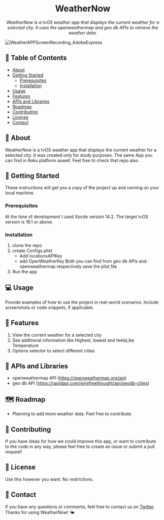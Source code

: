 <h1 align="center">WeatherNow</h1>

<p align="center">
  <i>WeatherNow is a tvOS weather app that displays the current weather for a selected city. It uses the openweathermap and geo db APIs to retrieve the weather data.</i>
</p>


![WeatherAPPScreenRecording_AdobeExpress](https://user-images.githubusercontent.com/52960334/220396444-eb81a338-3883-44f6-853e-ea80b1664407.gif)


## 📝 Table of Contents

- [About](#about)
- [Getting Started](#getting-started)
  - [Prerequisites](#prerequisites)
  - [Installation](#installation)
- [Usage](#usage)
- [Features](#features)
- [APIs and Libraries](#apis-and-libraries)
- [Roadmap](#roadmap)
- [Contributing](#contributing)
- [License](#license)
- [Contact](#contact)

## 🧐 About

WeatherNow is a tvOS weather app that displays the current weather for a selected city. It was created only for study purposes. The same App you can find in Roku platform aswell. Feel free to check that repo also.

## 🏁 Getting Started

These instructions will get you a copy of the project up and running on your local machine.

### Prerequisites

At the time of development I used Xocde version 14.2. The target tvOS version is 16.1 or above.

### Installation

1. clone the repo
2. create Configs.plist
    - Add locationsAPIKey
    - add OpenWeatherKey
    Both you can find from geo db APIs and openweathermap respectively
    save the plist file 
3. Run the app

## 💻 Usage

Provide examples of how to use the project in real-world scenarios. Include screenshots or code snippets, if applicable.

## 🌟 Features

1. View the current weather for a selected city
2. See additional information like Highest, lowest and feelsLike Temperature
3. Options selector to select different cities

## 🚀 APIs and Libraries

- openweathermap API (https://openweathermap.org/api)
- geo db API (https://rapidapi.com/wirefreethought/api/geodb-cities)

## 🗺 Roadmap

- Planning to add more weather data. Feel free to contribute.

## 🤝 Contributing

If you have ideas for how we could improve this app, or want to contribute to the code in any way, please feel free to create an issue or submit a pull request!

## 📝 License

Use this however you want. No restrictions.

## 📧 Contact

If you have any questions or comments, feel free to contact us on [Twitter](https://twitter.com/gokulp20650843). Thanks for using WeatherNow! 🌤️
